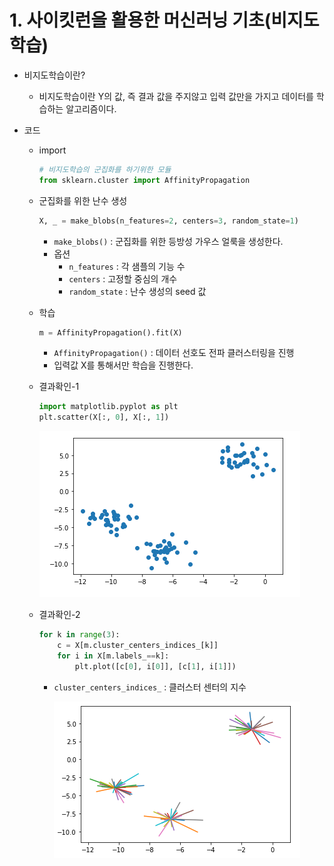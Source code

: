 # 1. 사이킷런을 활용한 머신러닝 기초(비지도학습)

- 비지도학습이란?
  - 비지도학습이란 Y의 값, 즉 결과 값을 주지않고 입력 값만을 가지고 데이터를 학습하는 알고리즘이다.

- 코드

  - import

    ```python
    # 비지도학습의 군집화를 하기위한 모듈
    from sklearn.cluster import AffinityPropagation
    ```

  - 군집화를 위한 난수 생성

    ```python
    X, _ = make_blobs(n_features=2, centers=3, random_state=1)
    ```

    - ``make_blobs()`` : 군집화를 위한 등방성 가우스 얼룩을 생성한다.
    - 옵션
      - ``n_features`` :  각 샘플의 기능 수
      - ``centers`` : 고정할 중심의 개수
      - ``random_state`` : 난수 생성의 seed 값

  - 학습

    ```python
    m = AffinityPropagation().fit(X)
    ```

    - ``AffinityPropagation()`` : 데이터 선호도 전파 클러스터링을 진행
    - 입력값 X를 통해서만 학습을 진행한다.

  - 결과확인-1

    ```python
    import matplotlib.pyplot as plt
    plt.scatter(X[:, 0], X[:, 1])
    ```

    ![image-20220420183228494](Day17_1.assets/image-20220420183228494.png)

  - 결과확인-2

    ```python
    for k in range(3):
        c = X[m.cluster_centers_indices_[k]]
        for i in X[m.labels_==k]:
            plt.plot([c[0], i[0]], [c[1], i[1]])
    ```

    - ``cluster_centers_indices_`` : 클러스터 센터의 지수

      ![image-20220420183432258](Day17_1.assets/image-20220420183432258.png)

      